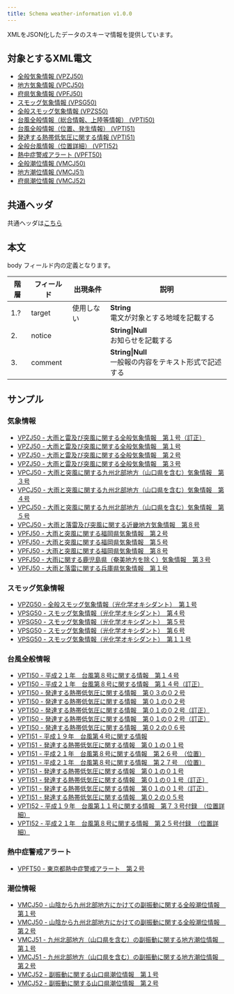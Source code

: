 ```yaml
---
title: Schema weather-information v1.0.0
---
```


XMLをJSON化したデータのスキーマ情報を提供しています。

## 対象とするXML電文

* [全般気象情報 (VPZJ50)](/telegrams/we02310.md)
* [地方気象情報 (VPCJ50)](/telegrams/we02320.md)
* [府県気象情報 (VPFJ50)](/telegrams/we02330.md)
* [スモッグ気象情報 (VPSG50)](/telegrams/we02530.md)
* [全般スモッグ気象情報 (VPZS50)](/telegrams/we02540.md)
* [台風全般情報（総合情報、上陸等情報） (VPTI50)](/telegrams/we02610.md)
* [台風全般情報（位置、発生情報） (VPTI51)](/telegrams/we02620.md)
* [発達する熱帯低気圧に関する情報 (VPTI51)](/telegrams/we02620.md)
* [全般台風情報（位置詳細） (VPTI52)](/telegrams/we02620.md)
* [熱中症警戒アラート (VPFT50)](/telegrams/we02630.md)
* [全般潮位情報 (VMCJ50)](/telegrams/we02210.md)
* [地方潮位情報 (VMCJ51)](/telegrams/we02220.md)
* [府県潮位情報 (VMCJ52)](/telegrams/we02230.md)

## 共通ヘッダ

共通ヘッダは[こちら](/reference/conversion/json/index.md#schema-head)

## 本文

body フィールド内の定義となります。

| 階層 | フィールド | 出現条件 | 説明 | 
| -- | -- | -- | -- | 
| 1.? | target | 使用しない | **String**<br/> 電文が対象とする地域を記載する |
| 2. | notice |  | **String\|Null**<br/> お知らせを記載する  |
| 3. | comment |  | **String\|Null**<br/> 一般報の内容をテキスト形式で記述する |

## サンプル

### 気象情報

* [VPZJ50 - 大雨と雷及び突風に関する全般気象情報　第１号（訂正）](https://sample.dmdata.jp/conversion/json/schema/weather-information/vpzj50_rjtd_20080902180007.json)
* [VPZJ50 - 大雨と雷及び突風に関する全般気象情報　第１号](https://sample.dmdata.jp/conversion/json/schema/weather-information/vpzj50_rjtd_20090724180007.json)
* [VPZJ50 - 大雨と雷及び突風に関する全般気象情報　第２号](https://sample.dmdata.jp/conversion/json/schema/weather-information/vpzj50_rjtd_20090724205007.json)
* [VPZJ50 - 大雨と雷及び突風に関する全般気象情報　第３号](https://sample.dmdata.jp/conversion/json/schema/weather-information/vpzj50_rjtd_20090725050507.json)
* [VPCJ50 - 大雨と突風に関する九州北部地方（山口県を含む）気象情報　第３号](https://sample.dmdata.jp/conversion/json/schema/weather-information/vpcj50_jpfk_20090724161410.json)
* [VPCJ50 - 大雨と突風に関する九州北部地方（山口県を含む）気象情報　第４号](https://sample.dmdata.jp/conversion/json/schema/weather-information/vpcj50_jpfk_20090724182810.json)
* [VPCJ50 - 大雨と突風に関する九州北部地方（山口県を含む）気象情報　第５号](https://sample.dmdata.jp/conversion/json/schema/weather-information/vpcj50_jpfk_20090724203010.json)
* [VPCJ50 - 大雨と落雷及び突風に関する近畿地方気象情報　第８号](https://sample.dmdata.jp/conversion/json/schema/weather-information/vpcj50_jpos_20080902163010.json)
* [VPFJ50 - 大雨と突風に関する福岡県気象情報　第２号](https://sample.dmdata.jp/conversion/json/schema/weather-information/vpfj50_jpfk_20090724160903.json)
* [VPFJ50 - 大雨と突風に関する福岡県気象情報　第５号](https://sample.dmdata.jp/conversion/json/schema/weather-information/vpfj50_jpfk_20090724192003.json)
* [VPFJ50 - 大雨と突風に関する福岡県気象情報　第８号](https://sample.dmdata.jp/conversion/json/schema/weather-information/vpfj50_jpfk_20090724203503.json)
* [VPFJ50 - 大雨に関する鹿児島県（奄美地方を除く）気象情報　第３号](https://sample.dmdata.jp/conversion/json/schema/weather-information/vpfj50_jpkg_20080906213703.json)
* [VPFJ50 - 大雨と落雷に関する兵庫県気象情報　第１号](https://sample.dmdata.jp/conversion/json/schema/weather-information/vpfj50_jpob_20130715091941.json)

### スモッグ気象情報

* [VPZG50 - 全般スモッグ気象情報（光化学オキシダント）　第１号](https://sample.dmdata.jp/conversion/json/schema/weather-information/vpzs50_rjtd_20100627105945.json)
* [VPSG50 - スモッグ気象情報（光化学オキシダント）　第４号](https://sample.dmdata.jp/conversion/json/schema/weather-information/vpsg50_rjtd_20100827094016.json)
* [VPSG50 - スモッグ気象情報（光化学オキシダント）　第５号](https://sample.dmdata.jp/conversion/json/schema/weather-information/vpsg50_rjtd_20100827132516.json)
* [VPSG50 - スモッグ気象情報（光化学オキシダント）　第６号](https://sample.dmdata.jp/conversion/json/schema/weather-information/vpsg50_rjtd_20100827154016.json)
* [VPSG50 - スモッグ気象情報（光化学オキシダント）　第１１号](https://sample.dmdata.jp/conversion/json/schema/weather-information/vpsg50_rjtd_20100830142516.json)

### 台風全般情報

* [VPTI50 - 平成２１年　台風第８号に関する情報　第１４号](https://sample.dmdata.jp/conversion/json/schema/weather-information/vpti50_rjtd_20090805162508.json)
* [VPTI50 - 平成２１年　台風第８号に関する情報　第１４号（訂正）](https://sample.dmdata.jp/conversion/json/schema/weather-information/vpti50_rjtd_20090805163842.json)
* [VPTI50 - 発達する熱帯低気圧に関する情報　第０３の０２号](https://sample.dmdata.jp/conversion/json/schema/weather-information/vpti50_rjtd_20190919111324.json)
* [VPTI50 - 発達する熱帯低気圧に関する情報　第０１の０２号](https://sample.dmdata.jp/conversion/json/schema/weather-information/vpti50_rjtd_20200928170821.json)
* [VPTI50 - 発達する熱帯低気圧に関する情報　第０１の０２号（訂正）](https://sample.dmdata.jp/conversion/json/schema/weather-information/vpti50_rjtd_20200928171821.json)
* [VPTI50 - 発達する熱帯低気圧に関する情報　第０１の０２号（訂正）](https://sample.dmdata.jp/conversion/json/schema/weather-information/vpti50_rjtd_20200928172821.json)
* [VPTI50 - 発達する熱帯低気圧に関する情報　第０２の０６号](https://sample.dmdata.jp/conversion/json/schema/weather-information/vpti50_rjtd_20200930174821.json)
* [VPTI51 - 平成１９年　台風第４号に関する情報](https://sample.dmdata.jp/conversion/json/schema/weather-information/vpti51_rjtd_20070709035508.json)
* [VPTI51 - 発達する熱帯低気圧に関する情報　第０１の０１号](https://sample.dmdata.jp/conversion/json/schema/weather-information/vpti51_rjtd_20070808043008.json)
* [VPTI51 - 平成２１年　台風第８号に関する情報　第２６号　（位置）](https://sample.dmdata.jp/conversion/json/schema/weather-information/vpti51_rjtd_20090806134008.json)
* [VPTI51 - 平成２１年　台風第８号に関する情報　第２７号　（位置）](https://sample.dmdata.jp/conversion/json/schema/weather-information/vpti51_rjtd_20090806144008.json)
* [VPTI51 - 発達する熱帯低気圧に関する情報　第０１の０１号](https://sample.dmdata.jp/conversion/json/schema/weather-information/vpti51_rjtd_20200928154711.json)
* [VPTI51 - 発達する熱帯低気圧に関する情報　第０１の０１号（訂正）](https://sample.dmdata.jp/conversion/json/schema/weather-information/vpti51_rjtd_20200928155211.json)
* [VPTI51 - 発達する熱帯低気圧に関する情報　第０１の０１号（訂正）](https://sample.dmdata.jp/conversion/json/schema/weather-information/vpti51_rjtd_20200928155811.json)
* [VPTI51 - 発達する熱帯低気圧に関する情報　第０２の０５号](https://sample.dmdata.jp/conversion/json/schema/weather-information/vpti51_rjtd_20200930160712.json)
* [VPTI52 - 平成１９年　台風第１１号に関する情報　第７３号付録　（位置詳細）](https://sample.dmdata.jp/conversion/json/schema/weather-information/vpti52_rjtd_20070916155508.json)
* [VPTI52 - 平成２１年　台風第８号に関する情報　第２５号付録　（位置詳細）](https://sample.dmdata.jp/conversion/json/schema/weather-information/vpti52_rjtd_20090806125008.json)


### 熱中症警戒アラート

* [VPFT50 - 東京都熱中症警戒アラート　第２号](https://sample.dmdata.jp/conversion/json/schema/weather-information/vpft50_rjtd_20200515050000.json)

### 潮位情報

* [VMCJ50 - 山陰から九州北部地方にかけての副振動に関する全般潮位情報　第１号](https://sample.dmdata.jp/conversion/json/schema/weather-information/vmcj50_rjtd_20090715201023.json)
* [VMCJ50 - 山陰から九州北部地方にかけての副振動に関する全般潮位情報　第２号](https://sample.dmdata.jp/conversion/json/schema/weather-information/vmcj50_rjtd_20090716103008.json)
* [VMCJ51 - 九州北部地方（山口県を含む）の副振動に関する地方潮位情報　第１号](https://sample.dmdata.jp/conversion/json/schema/weather-information/vmcj51_jpfk_20130715200513.json)
* [VMCJ51 - 九州北部地方（山口県を含む）の副振動に関する地方潮位情報　第２号](https://sample.dmdata.jp/conversion/json/schema/weather-information/vmcj51_jpfk_20130716100524.json)
* [VMCJ52 - 副振動に関する山口県潮位情報　第１号](https://sample.dmdata.jp/conversion/json/schema/weather-information/vmcj52_jpfa_20090715194013.json)
* [VMCJ52 - 副振動に関する山口県潮位情報　第２号](https://sample.dmdata.jp/conversion/json/schema/weather-information/vmcj52_jpfa_20090716102536.json)
